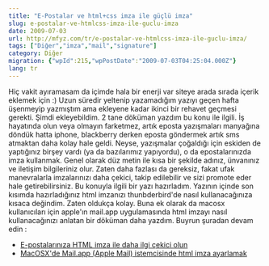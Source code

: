 ```yaml
---
title: "E-Postalar ve html+css imza ile güçlü imza"
slug: e-postalar-ve-htmlcss-imza-ile-guclu-imza
date: 2009-07-03
url: http://mfyz.com/tr/e-postalar-ve-htmlcss-imza-ile-guclu-imza/
tags: ["Diğer","imza","mail","signature"]
category: Diğer
migration: {"wpId":215,"wpPostDate":"2009-07-03T04:25:04.000Z"}
lang: tr
---
```


Hiç vakit ayıramasam da içimde hala bir enerji var siteye arada sırada içerik eklemek için :) Uzun süredir yeltenip yazamadığım yazıyı geçen hafta üşenmeyip yazmıştım ama ekleyene kadar ikinci bir rehavet geçmesi gerekti. Şimdi ekleyebildim. 2 tane döküman yazdım bu konu ile ilgili. İş hayatında olun veya olmayın farketmez, artık eposta yazışmaları manyağına döndük hatta iphone, blackberry derken eposta göndermek artık sms atmaktan daha kolay hale geldi. Neyse, yazışmalar çoğaldığı için eskiden de yaptığınız birşey vardı (ya da bazılarımız yapıyordu), o da epostalarınızda imza kullanmak. Genel olarak düz metin ile kısa bir şekilde adınız, ünvanınız ve iletişim bilgileriniz olur. Zaten daha fazlası da gereksiz, fakat ufak manevralarla imzalarınızı daha çekici, takip edilebilir ve sizi promote eder hale getirebilirsiniz. Bu konuyla ilgili bir yazı hazırladım. Yazının içinde son kısımda hazırladığınız html imzanızı thunbderbird'de nasıl kullanacağınıza kısaca değindim. Zaten oldukça kolay. Buna ek olarak da macosx kullanıcıları için apple'ın mail.app uygulamasında html imzayı nasıl kullanacağınızı anlatan bir döküman daha yazdım. Buyrun şuradan devam edin :

*   [E-postalarınıza HTML imza ile daha ilgi çekici olun](https://tr.mfyz.com/e-postalariniza-html-imza-ile-daha-ilgi-cekici-olun/)
*   [MacOSX'de Mail.app (Apple Mail) istemcisinde html imza ayarlamak](https://tr.mfyz.com/macosxde-mailapp-apple-mail-istemcisinde-html-imza-ayarlamak/)